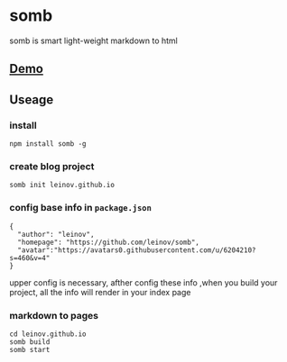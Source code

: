 # somb

somb is smart light-weight markdown to html 

## [Demo](http://leinov.com/blog)
## Useage
### install 
```
npm install somb -g
```
### create blog project

```
somb init leinov.github.io
```
### config base info in ```package.json```

```
{
  "author": "leinov",
  "homepage": "https://github.com/leinov/somb",
  "avatar":"https://avatars0.githubusercontent.com/u/6204210?s=460&v=4"
}
```
upper config is necessary, afther config these info ,when you build your project, all the info will render in your index page

### markdown to pages

```
cd leinov.github.io
somb build
somb start
```

 